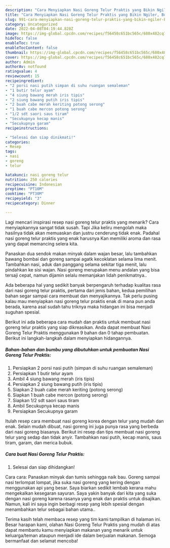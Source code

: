 ```yaml
---
description: "Cara Menyiapkan Nasi Goreng Telur Praktis yang Bikin Ngiler, Buat Buka Puasa Enak Banget"
title: "Cara Menyiapkan Nasi Goreng Telur Praktis yang Bikin Ngiler, Buat Buka Puasa Enak Banget"
slug: 991-cara-menyiapkan-nasi-goreng-telur-praktis-yang-bikin-ngiler-buat-buka-puasa-enak-banget
category: Uncategorized
date: 2022-04-08T04:19:44.828Z
image: https://img-global.cpcdn.com/recipes/f56458c651bc565c/680x482cq70/nasi-goreng-telur-praktis-foto-resep-utama.jpg
hideToc: false
enableToc: true
enableTocContent: false
thumbnail: https://img-global.cpcdn.com/recipes/f56458c651bc565c/680x482cq70/nasi-goreng-telur-praktis-foto-resep-utama.jpg
cover: https://img-global.cpcdn.com/recipes/f56458c651bc565c/680x482cq70/nasi-goreng-telur-praktis-foto-resep-utama.jpg
author: Admin
authorAv: notfound
ratingvalue: 4
reviewcount: 15
recipeingredient:
- "2 porsi nasi putih simpan di suhu ruangan semaleman"
- "1 butir telur ayam"
- "4 siung bawang merah iris tipis"
- "2 siung bawang putih iris tipis"
- "2 buah cabe merah keriting potong serong"
- "1 buah cabe mercon potong serong"
- "1/2 sdt saori saus tiram"
- "Secukupnya kecap manis"
- "Secukupnya garam"
recipeinstructions:

- "Selesai dan siap dinikmati!"
categories:
- Resep
tags:
- nasi
- goreng
- telur

katakunci: nasi goreng telur 
nutrition: 250 calories
recipecuisine: Indonesian
preptime: "PT10M"
cooktime: "PT30M"
recipeyield: "3"
recipecategory: Dinner

---
```



Lagi mencari inspirasi resep nasi goreng telur praktis yang menarik? Cara menyiapkannya sangat tidak susah. Tapi Jika keliru mengolah maka hasilnya tidak akan memuaskan dan justru cenderung tidak enak. Padahal nasi goreng telur praktis yang enak harusnya Kan memiliki aroma dan rasa yang dapat memancing selera kita.


Panaskan dua sendok makan minyak dalam wajan besar, lalu tambahkan bawang bombai dan goreng sampai agatk kecoklatan selama lima menit. Tambahkan nasi, aduk dan panggang selama sekitar tiga menit, lalu pindahkan ke sisi wajan. Nasi goreng merupakan menu andalan yang bisa tersaji cepat, namun dijamin selalu memanjakan lidah penikmatnya..

Ada beberapa hal yang sedikit banyak berpengaruh terhadap kualitas rasa dari nasi goreng telur praktis, pertama dari jenis bahan, kedua pemilihan bahan segar sampai cara membuat dan menyajikannya. Tak perlu pusing kalau mau menyiapkan nasi goreng telur praktis enak di mana pun anda berada, karena asal sudah tahu triknya maka hidangan ini bisa menjadi suguhan spesial.


Berikut ini ada beberapa cara mudah dan praktis untuk membuat nasi goreng telur praktis yang siap dikreasikan. Anda dapat membuat Nasi Goreng Telur Praktis menggunakan 9 bahan dan 0 tahap pembuatan. Berikut ini langkah-langkah dalam menyiapkan hidangannya.

<!--inarticleads1-->

##### Bahan-bahan dan bumbu yang dibutuhkan untuk pembuatan Nasi Goreng Telur Praktis:

1. Persiapkan 2 porsi nasi putih (simpan di suhu ruangan semaleman)
1. Persiapkan 1 butir telur ayam
1. Ambil 4 siung bawang merah (iris tipis)
1. Persiapkan 2 siung bawang putih (iris tipis)
1. Siapkan 2 buah cabe merah keriting (potong serong)
1. Siapkan 1 buah cabe mercon (potong serong)
1. Siapkan 1/2 sdt saori saus tiram
1. Ambil Secukupnya kecap manis
1. Persiapkan Secukupnya garam


Itulah resep cara membuat nasi goreng korea dengan telur yang mudah dan enak. Selain mudah dibuat, nasi goreng ini juga punya rasa yang berbeda dari nasi goreng biasanya. Berikut ini resep dan tips membuat nasi goreng telur yang sedap dan tidak anyir. Tambahkan nasi putih, kecap manis, saus tiram, garam, dan merica bubuk. 

<!--inarticleads2-->

##### Cara buat Nasi Goreng Telur Praktis:


1. Selesai dan siap dihidangkan!

Cara cara: Panaskan minyak dan tumis sehingga naik bau. Goreng sampai nasi terlompat lompat, jika suka nasi goreng yang kering dengan menggunakan api yang besar. Saya biarkan sedikit lembab kerana mahu mengekalkan kesegaran sayuran. Saya yakin banyak dari kita yang suka dengan nasi goreng karena rasanya yang enak dan praktis untuk disajikan. Namun, kali ini saya ingin berbagi resep yang lebih spesial dengan menambahkan telur sebagai bahan utama.. 

Terima kasih telah membaca resep yang tim kami tampilkan di halaman ini. Besar harapan kami, olahan Nasi Goreng Telur Praktis yang mudah di atas dapat membantu kamu menyiapkan makanan yang menarik untuk keluarga/teman ataupun menjadi ide dalam berjualan makanan. Semoga bermanfaat dan selamat mencoba!

